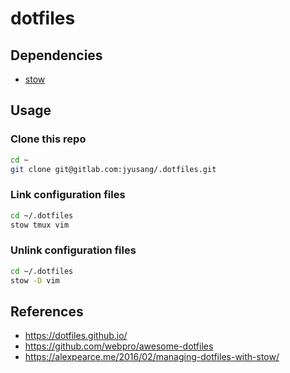 # dotfiles

## Dependencies

- [stow](https://www.gnu.org/software/stow/)

## Usage

### Clone this repo

```sh
cd ~
git clone git@gitlab.com:jyusang/.dotfiles.git
```

### Link configuration files

```sh
cd ~/.dotfiles
stow tmux vim
```

### Unlink configuration files

```sh
cd ~/.dotfiles
stow -D vim
```

## References

- https://dotfiles.github.io/
- https://github.com/webpro/awesome-dotfiles
- https://alexpearce.me/2016/02/managing-dotfiles-with-stow/
